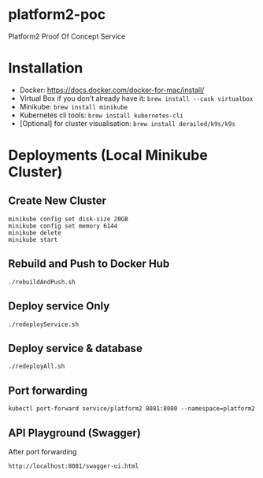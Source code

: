 # platform2-poc

Platform2 Proof Of Concept Service

# Installation
* Docker: https://docs.docker.com/docker-for-mac/install/  
* Virtual Box if you don't already have it: `brew install --cask virtualbox`  
* Minikube: `brew install minikube`  
* Kubernetes cli tools: `brew install kubernetes-cli`
* [Optional] for cluster visualisation: `brew install derailed/k9s/k9s`

# Deployments (Local Minikube Cluster)

## Create New Cluster
```
minikube config set disk-size 20GB
minikube config set memory 6144
minikube delete
minikube start
```

## Rebuild and Push to Docker Hub
```
./rebuildAndPush.sh
```

## Deploy service Only
```
./redeployService.sh
```

## Deploy service & database
```
./redeployAll.sh
```

## Port forwarding
```
kubectl port-forward service/platform2 8081:8080 --namespace=platform2
```

## API Playground (Swagger)
After port forwarding
```
http://localhost:8081/swagger-ui.html
```

